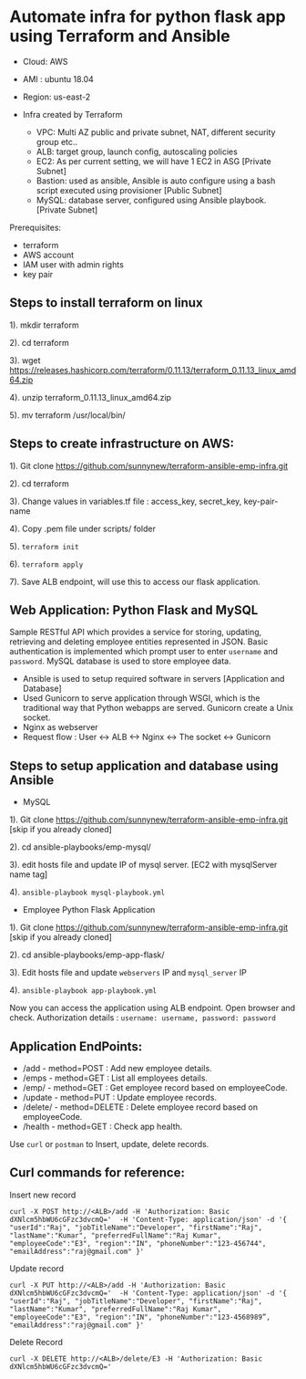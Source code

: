 # Automate infra for python flask app using Terraform and Ansible

- Cloud: AWS
- AMI : ubuntu 18.04
- Region: us-east-2

 - Infra created by Terraform 
	- VPC:  Multi AZ public and private subnet, NAT, different security group etc..
	- ALB: target group, launch config, autoscaling policies
	- EC2: As per current setting, we will have 1 EC2 in ASG [Private Subnet]
	- Bastion: used as ansible, Ansible is auto configure using a bash script executed using provisioner [Public Subnet]
	- MySQL: database server, configured using Ansible playbook. [Private Subnet]

Prerequisites:
  - terraform
  - AWS account
  - IAM user with admin rights
  - key pair

Steps to install terraform on linux
-----------------------------------
1). mkdir terraform

2). cd terraform

3). wget https://releases.hashicorp.com/terraform/0.11.13/terraform_0.11.13_linux_amd64.zip

4). unzip terraform_0.11.13_linux_amd64.zip 

5). mv terraform /usr/local/bin/

Steps to create infrastructure on AWS:
-------------------------------------
1). Git clone https://github.com/sunnynew/terraform-ansible-emp-infra.git

2). cd terraform

3). Change values in variables.tf file : access_key, secret_key, key-pair-name

4). Copy .pem file under scripts/ folder

5). `terraform init`

6). `terraform apply`

7). Save ALB endpoint, will use this to access our flask application.


Web Application: Python Flask and MySQL
--------------------------------------
Sample RESTful API which provides a service for storing, updating, retrieving and deleting employee entities represented in JSON. Basic authentication is implemented which prompt user to enter `username` and `password`. MySQL database is used to store employee data.

- Ansible is used to setup required software in servers [Application and Database] 
- Used Gunicorn to serve application through WSGI, which is the traditional way that Python webapps are served. Gunicorn create a Unix socket.
- Nginx as webserver
- Request flow :  User <-> ALB <-> Nginx <-> The socket <-> Gunicorn

Steps to setup application and database using Ansible
-----------------------------------------------------
- MySQL

1). Git clone https://github.com/sunnynew/terraform-ansible-emp-infra.git [skip if you already cloned]

2). cd ansible-playbooks/emp-mysql/

3). edit hosts file and update IP of mysql server. [EC2 with mysqlServer name tag]

4). `ansible-playbook mysql-playbook.yml`

- Employee Python Flask Application

1). Git clone https://github.com/sunnynew/terraform-ansible-emp-infra.git [skip if you already cloned]

2). cd ansible-playbooks/emp-app-flask/

3). Edit hosts file and update `webservers` IP and `mysql_server` IP

4). `ansible-playbook app-playbook.yml`

Now you can access the application using ALB endpoint. Open browser and check. Authorization details :  `username: username, password: password`

Application EndPoints:
----------------------

- /add - method=POST : Add new employee details.
- /emps - method=GET : List all employees details.
- /emp/<id> - method=GET : Get employee record based on employeeCode.
- /update - method=PUT : Update employee records.
- /delete/<id> - method=DELETE : Delete employee record based on employeeCode.
- /health - method=GET : Check app health.
 
Use `curl` or `postman` to Insert, update, delete records.

Curl commands for reference:
---------------------------
Insert new record

`curl -X POST http://<ALB>/add -H 'Authorization: Basic dXNlcm5hbWU6cGFzc3dvcmQ='  -H 'Content-Type: application/json' -d '{
	"userId":"Raj",
	"jobTitleName":"Developer",
	"firstName":"Raj",
	"lastName":"Kumar",
	"preferredFullName":"Raj Kumar",
	"employeeCode":"E3",
	"region":"IN",
	"phoneNumber":"123-456744",
	"emailAddress":"raj@gmail.com"
}'`

Update record

`curl -X PUT http://<ALB>/add -H 'Authorization: Basic dXNlcm5hbWU6cGFzc3dvcmQ='  -H 'Content-Type: application/json' -d '{
	"userId":"Raj",
	"jobTitleName":"Developer",
	"firstName":"Raj",
	"lastName":"Kumar",
	"preferredFullName":"Raj Kumar",
	"employeeCode":"E3",
	"region":"IN",
	"phoneNumber":"123-4568989”,
	"emailAddress":"raj@gmail.com"
}'`

Delete Record

`curl -X DELETE http://<ALB>/delete/E3 -H 'Authorization: Basic dXNlcm5hbWU6cGFzc3dvcmQ='`


